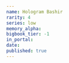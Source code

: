 ```yaml
---
name: Hologram Bashir
rarity: 4
series: low
memory_alpha:
bigbook_tier: -1
in_portal:
date:
published: true
---
```



